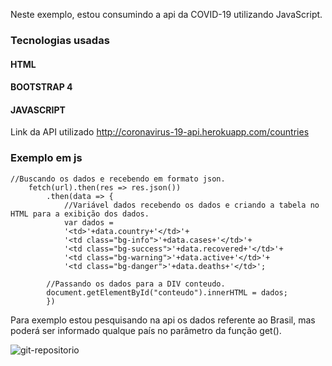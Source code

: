 
Neste exemplo, estou consumindo a api da COVID-19 utilizando JavaScript.

### Tecnologias usadas
#### HTML
#### BOOTSTRAP 4
#### JAVASCRIPT

Link da API utilizado http://coronavirus-19-api.herokuapp.com/countries

### Exemplo em js
```
//Buscando os dados e recebendo em formato json.
    fetch(url).then(res => res.json())
        .then(data => {
            //Variável dados recebendo os dados e criando a tabela no HTML para a exibição dos dados.
            var dados =
            '<td>'+data.country+'</td>'+
            '<td class="bg-info">'+data.cases+'</td>'+
            '<td class="bg-success">'+data.recovered+'</td>'+
            '<td class="bg-warning">'+data.active+'</td>'+
            '<td class="bg-danger">'+data.deaths+'</td>';
         
        //Passando os dados para a DIV conteudo.       
        document.getElementById("conteudo").innerHTML = dados;
        })
```
Para exemplo estou pesquisando na api os dados referente ao Brasil, mas poderá ser informado qualque país
no parâmetro da função get().

![git-repositorio](https://user-images.githubusercontent.com/66228224/85183670-e19e2b80-b262-11ea-860f-a9a1e63a7244.png)
